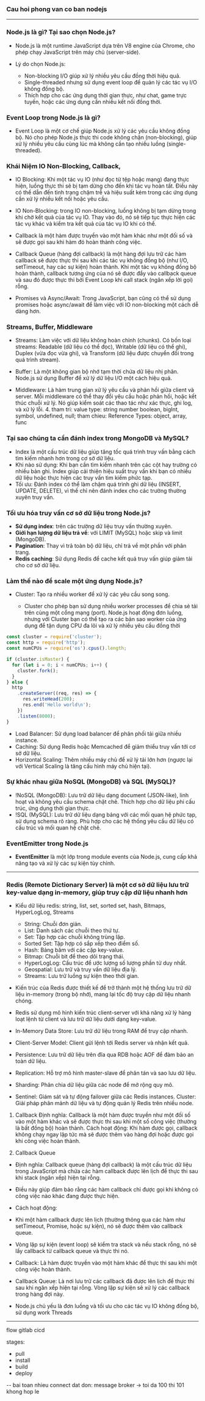 ### Cau hoi phong van co ban nodejs

---

### Node.js là gì? Tại sao chọn Node.js?

- Node.js là một runtime JavaScript dựa trên V8 engine của Chrome, cho phép chạy JavaScript trên máy chủ (server-side).
- Lý do chọn Node.js:

  - Non-blocking I/O giúp xử lý nhiều yêu cầu đồng thời hiệu quả.
  - Single-threaded nhưng sử dụng event loop để quản lý các tác vụ I/O không đồng bộ.
  - Thích hợp cho các ứng dụng thời gian thực, như chat, game trực tuyến, hoặc các ứng dụng cần nhiều kết nối đồng thời.

### Event Loop trong Node.js là gì?

- Event Loop là một cơ chế giúp Node.js xử lý các yêu cầu không đồng bộ. Nó cho phép Node.js thực thi code không chặn (non-blocking), giúp xử lý nhiều yêu cầu cùng lúc mà không cần tạo nhiều luồng (single-threaded).

### Khái Niệm IO Non-Blocking, Callback,

- IO Blocking: Khi một tác vụ IO (như đọc từ tệp hoặc mạng) đang thực hiện, luồng thực thi sẽ bị tạm dừng cho đến khi tác vụ hoàn tất. Điều này có thể dẫn đến tình trạng chậm trễ và hiệu suất kém trong các ứng dụng cần xử lý nhiều kết nối hoặc yêu cầu.

- IO Non-Blocking: trong IO non-blocking, luồng không bị tạm dừng trong khi chờ kết quả của tác vụ IO. Thay vào đó, nó sẽ tiếp tục thực hiện các tác vụ khác và kiểm tra kết quả của tác vụ IO khi có thể.

- Callback là một hàm được truyền vào một hàm khác như một đối số và sẽ được gọi sau khi hàm đó hoàn thành công việc.

- Callback Queue (hàng đợi callback) là một hàng đợi lưu trữ các hàm callback sẽ được thực thi sau khi các tác vụ không đồng bộ (như I/O, setTimeout, hay các sự kiện) hoàn thành. Khi một tác vụ không đồng bộ hoàn thành, callback tương ứng của nó sẽ được đẩy vào callback queue và sau đó được thực thi bởi Event Loop khi call stack (ngăn xếp lời gọi) rỗng.

- Promises và Async/Await: Trong JavaScript, bạn cũng có thể sử dụng promises hoặc async/await để làm việc với IO non-blocking một cách dễ dàng hơn.

### Streams, Buffer, Middleware

- Streams: Làm việc với dữ liệu không hoàn chỉnh (chunks). Có bốn loại streams: Readable (dữ liệu có thể đọc), Writable (dữ liệu có thể ghi), Duplex (vừa đọc vừa ghi), và Transform (dữ liệu được chuyển đổi trong quá trình stream).

- Buffer: Là một không gian bộ nhớ tạm thời chứa dữ liệu nhị phân. Node.js sử dụng Buffer để xử lý dữ liệu I/O một cách hiệu quả.

- Middleware: Là hàm trung gian xử lý yêu cầu và phản hồi giữa client và server. Mỗi middleware có thể thay đổi yêu cầu hoặc phản hồi, hoặc kết thúc chuỗi xử lý. Nó giúp kiểm soát các thao tác như xác thực, ghi log, và xử lý lỗi. 4. tham tri: value type: string number boolean, bigInt, symbol, undefined, null; tham chieu: Reference Types: object, array, func

### Tại sao chúng ta cần đánh index trong MongoDB và MySQL?

- Index là một cấu trúc dữ liệu giúp tăng tốc quá trình truy vấn bằng cách tìm kiếm nhanh hơn trong cơ sở dữ liệu.
- Khi nào sử dụng: Khi bạn cần tìm kiếm nhanh trên các cột hay trường có nhiều bản ghi. Index giúp cải thiện hiệu suất truy vấn khi bạn có nhiều dữ liệu hoặc thực hiện các truy vấn tìm kiếm phức tạp.
- Tối ưu: Đánh index có thể làm chậm quá trình ghi dữ liệu (INSERT, UPDATE, DELETE), vì thế chỉ nên đánh index cho các trường thường xuyên truy vấn.

### Tối ưu hóa truy vấn cơ sở dữ liệu trong Node.js?

- **Sử dụng index**: trên các trường dữ liệu truy vấn thường xuyên.
- **Giới hạn lượng dữ liệu trả về**: với LIMIT (MySQL) hoặc skip và limit (MongoDB).
- **Pagination**: Thay vì trả toàn bộ dữ liệu, chỉ trả về một phần với phân trang.
- **Redis caching**: Sử dụng Redis để cache kết quả truy vấn giúp giảm tải cho cơ sở dữ liệu.

### Làm thế nào để scale một ứng dụng Node.js?

- Cluster: Tạo ra nhiều worker để xử lý các yêu cầu song song.

  - Cluster cho phép bạn sử dụng nhiều worker processes để chia sẻ tải trên cùng một cổng mạng (port). Node.js hoạt động đơn luồng, nhưng với Cluster bạn có thể tạo ra các bản sao worker của ứng dụng để tận dụng CPU đa lõi và xử lý nhiều yêu cầu đồng thời

```javascript
const cluster = require('cluster');
const http = require('http');
const numCPUs = require('os').cpus().length;

if (cluster.isMaster) {
  for (let i = 0; i < numCPUs; i++) {
    cluster.fork();
  }
} else {
  http
    .createServer((req, res) => {
      res.writeHead(200);
      res.end('Hello world\n');
    })
    .listen(8000);
}
```

- Load Balancer: Sử dụng load balancer để phân phối tải giữa nhiều instance.
- Caching: Sử dụng Redis hoặc Memcached để giảm thiểu truy vấn tới cơ sở dữ liệu.
- Horizontal Scaling: Thêm nhiều máy chủ để xử lý tải lớn hơn (ngược lại với Vertical Scaling là tăng cấu hình máy chủ hiện tại).

### Sự khác nhau giữa NoSQL (MongoDB) và SQL (MySQL)?

- !NoSQL (MongoDB): Lưu trữ dữ liệu dạng document (JSON-like), linh hoạt và không yêu cầu schema chặt chẽ. Thích hợp cho dữ liệu phi cấu trúc, ứng dụng thời gian thực.
- !SQL (MySQL): Lưu trữ dữ liệu dạng bảng với các mối quan hệ phức tạp, sử dụng schema rõ ràng. Phù hợp cho các hệ thống yêu cầu dữ liệu có cấu trúc và mối quan hệ chặt chẽ.

### EventEmitter trong Node.js

- **EventEmitter** là một lớp trong module events của Node.js, cung cấp khả năng tạo và xử lý các sự kiện tùy chỉnh.

---

### Redis (Remote Dictionary Server) là một cơ sở dữ liệu lưu trữ key-value dạng in-memory, giúp truy cập dữ liệu nhanh hơn

- Kiểu dữ liệu redis: string, list, set, sorted set, hash, Bitmaps, HyperLogLog, Streams

  - String: Chuỗi đơn giản.
  - List: Danh sách các chuỗi theo thứ tự.
  - Set: Tập hợp các chuỗi không trùng lặp.
  - Sorted Set: Tập hợp có sắp xếp theo điểm số.
  - Hash: Bảng băm với các cặp key-value.
  - Bitmap: Chuỗi bit để theo dõi trạng thái.
  - HyperLogLog: Cấu trúc để ước lượng số lượng phần tử duy nhất.
  - Geospatial: Lưu trữ và truy vấn dữ liệu địa lý.
  - Streams: Lưu trữ luồng sự kiện theo thời gian.

- Kiến trúc của Redis được thiết kế để trở thành một hệ thống lưu trữ dữ liệu in-memory (trong bộ nhớ), mang lại tốc độ truy cập dữ liệu nhanh chóng.
- Redis sử dụng mô hình kiến trúc client-server với khả năng xử lý hàng loạt lệnh từ client và lưu trữ dữ liệu dưới dạng key-value.
- In-Memory Data Store: Lưu trữ dữ liệu trong RAM để truy cập nhanh.
- Client-Server Model: Client gửi lệnh tới Redis server và nhận kết quả.
- Persistence: Lưu trữ dữ liệu trên đĩa qua RDB hoặc AOF để đảm bảo an toàn dữ liệu.
- Replication: Hỗ trợ mô hình master-slave để phân tán và sao lưu dữ liệu.
- Sharding: Phân chia dữ liệu giữa các node để mở rộng quy mô.
- Sentinel: Giám sát và tự động failover giữa các Redis instances.
  Cluster: Giải pháp phân mảnh dữ liệu và tự động quản lý Redis trên nhiều node.

1. Callback
   Định nghĩa: Callback là một hàm được truyền như một đối số vào một hàm khác và sẽ được thực thi sau khi một số công việc (thường là bất đồng bộ) hoàn thành.
   Cách hoạt động: Khi hàm được gọi, callback không chạy ngay lập tức mà sẽ được thêm vào hàng đợi hoặc được gọi khi công việc hoàn thành.

2. Callback Queue

- Định nghĩa: Callback queue (hàng đợi callback) là một cấu trúc dữ liệu trong JavaScript mà chứa các hàm callback được lên lịch để thực thi sau khi stack (ngăn xếp) hiện tại rỗng.
- Điều này giúp đảm bảo rằng các hàm callback chỉ được gọi khi không có công việc nào khác đang được thực hiện.
- Cách hoạt động:
- Khi một hàm callback được lên lịch (thường thông qua các hàm như setTimeout, Promise, hoặc sự kiện), nó sẽ được thêm vào callback queue.
- Vòng lặp sự kiện (event loop) sẽ kiểm tra stack và nếu stack rỗng, nó sẽ lấy callback từ callback queue và thực thi nó.

- Callback: Là hàm được truyền vào một hàm khác để thực thi sau khi một công việc hoàn thành.
- Callback Queue: Là nơi lưu trữ các callback đã được lên lịch để thực thi sau khi ngăn xếp hiện tại rỗng. Vòng lặp sự kiện sẽ xử lý các callback trong hàng đợi này.

- Node.js chủ yếu là đơn luồng và tối ưu cho các tác vụ IO không đồng bộ, sử dụng work Threads

---

flow gitlab cicd

stages:

- pull
- install
- build
- deploy

-- bai toan nhieu connect dat don: message broker
-> toi da 100 thi 101 khong hop le

```

```
